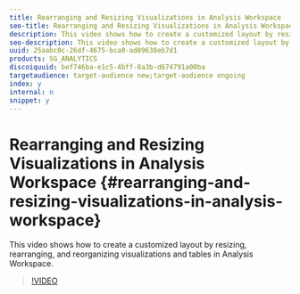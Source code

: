 ```yaml
---
title: Rearranging and Resizing Visualizations in Analysis Workspace
seo-title: Rearranging and Resizing Visualizations in Analysis Workspace - Adobe Analytics
description: This video shows how to create a customized layout by resizing, rearranging, and reorganizing visualizations and tables in Analysis Workspace.
seo-description: This video shows how to create a customized layout by resizing, rearranging, and reorganizing visualizations and tables in Analysis Workspace. - Adobe Analytics
uuid: 25aabc0c-26df-4675-bca0-ad89638eb7d1
products: SG_ANALYTICS
discoiquuid: bef746ba-e1c5-4bff-8a3b-d674791a00ba
targetaudience: target-audience new;target-audience ongoing
index: y
internal: n
snippet: y
---
```


# Rearranging and Resizing Visualizations in Analysis Workspace {#rearranging-and-resizing-visualizations-in-analysis-workspace}

This video shows how to create a customized layout by resizing, rearranging, and reorganizing visualizations and tables in Analysis Workspace.

>[!VIDEO](https://video.tv.adobe.com/v/24707/?quality=12)